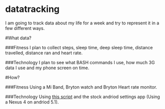 # datatracking
I am going to track data about my life for a week and try to represent it in a few different ways.

#What data?

###Fitness
I plan to collect steps, sleep time, deep sleep time, distance travelled, distance ran and heart rate.

###Technology
I plan to see what BASH commands I use, how much 3G data I use and my phone screen on time.



#How?

###Fitness
Using a Mi Band, Bryton watch and Bryton Heart rate monitor.

###Technology
Using [this script](https://gist.github.com/francislewis/b8a7aba57fa40234a5df) and the stock andriod settings app (Using a Nexus 4 on andriod 5.1).
